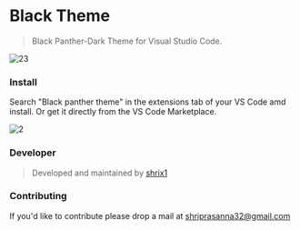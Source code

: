 <h1>Black Theme</h1>

>Black Panther-Dark Theme for Visual Studio Code.

![23](https://user-images.githubusercontent.com/92677078/162977044-bba5af86-1376-4fe0-aecc-abe90934e0a3.jpg)



<h3>Install</h3>

Search "Black panther theme" in the extensions tab of your VS Code amd install.
Or get it directly from the VS Code Marketplace.

![2](https://user-images.githubusercontent.com/92677078/162977063-5d4c703b-ec6a-413a-98aa-89fb2e014e38.jpg)


<h3>Developer</h3>

>Developed and maintained by <a href="https://github.com/shrix1/shri-blue-dark-theme" target="_blank" >shrix1</a>

<h3>Contributing</h3>
If you'd like to contribute please drop a mail at <a href="mailto:shriprasanna32@gmail.com" target="_blank"> shriprasanna32@gmail.com</a>
